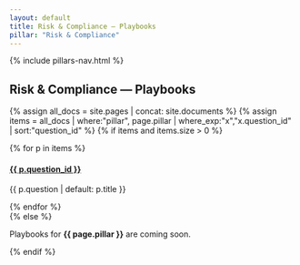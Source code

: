 ```yaml
---
layout: default
title: Risk & Compliance — Playbooks
pillar: "Risk & Compliance"
---
```


{% include pillars-nav.html %}

## Risk & Compliance — Playbooks

{% assign all_docs = site.pages | concat: site.documents %}
{% assign items = all_docs | where:"pillar", page.pillar | where_exp:"x","x.question_id" | sort:"question_id" %}
{% if items and items.size > 0 %}
<div class="guide-cards">
  {% for p in items %}
  <div class="guide-card">
    <h4><a href="{{ p.url | relative_url }}">{{ p.question_id }}</a></h4>
    <p>{{ p.question | default: p.title }}</p>
  </div>
  {% endfor %}
</div>
{% else %}
<p>Playbooks for <strong>{{ page.pillar }}</strong> are coming soon.</p>
{% endif %}

